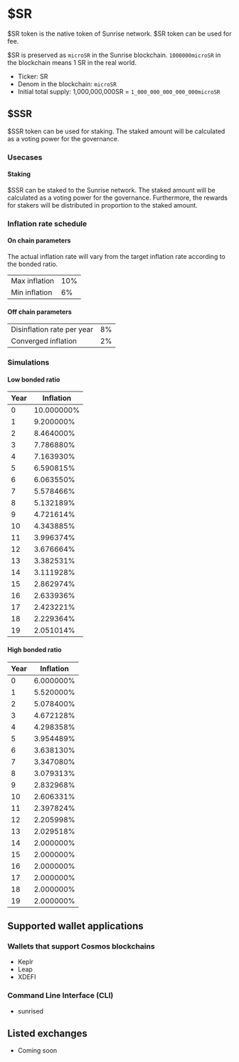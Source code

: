 # $SR

$SR token is the native token of Sunrise network. $SR token can be used for fee.

$SR is preserved as `microSR` in the Sunrise blockchain. `1000000microSR` in the blockchain means 1 SR in the real world.

* Ticker: SR
* Denom in the blockchain: `microSR`
* Initial total supply: 1,000,000,000SR = `1_000_000_000_000_000microSR`

## $SSR

$SSR token can be used for staking.
The staked amount will be calculated as a voting power for the governance.

### Usecases

#### Staking

$SSR can be staked to the Sunrise network. The staked amount will be calculated as a voting power for the governance. Furthermore, the rewards for stakers will be distributed in proportion to the staked amount.

### Inflation rate schedule

#### On chain parameters

The actual inflation rate will vary from the target inflation rate according to the bonded ratio.

|               |     |
| ------------- | --- |
| Max inflation | 10% |
| Min inflation | 6%  |

#### Off chain parameters

|                            |    |
| -------------------------- | -- |
| Disinflation rate per year | 8% |
| Converged inflation        | 2% |

### Simulations

#### Low bonded ratio

| Year | Inflation  |
| ---- | ---------- |
| 0    | 10.000000% |
| 1    | 9.200000%  |
| 2    | 8.464000%  |
| 3    | 7.786880%  |
| 4    | 7.163930%  |
| 5    | 6.590815%  |
| 6    | 6.063550%  |
| 7    | 5.578466%  |
| 8    | 5.132189%  |
| 9    | 4.721614%  |
| 10   | 4.343885%  |
| 11   | 3.996374%  |
| 12   | 3.676664%  |
| 13   | 3.382531%  |
| 14   | 3.111928%  |
| 15   | 2.862974%  |
| 16   | 2.633936%  |
| 17   | 2.423221%  |
| 18   | 2.229364%  |
| 19   | 2.051014%  |

#### High bonded ratio

| Year | Inflation |
| ---- | --------- |
| 0    | 6.000000% |
| 1    | 5.520000% |
| 2    | 5.078400% |
| 3    | 4.672128% |
| 4    | 4.298358% |
| 5    | 3.954489% |
| 6    | 3.638130% |
| 7    | 3.347080% |
| 8    | 3.079313% |
| 9    | 2.832968% |
| 10   | 2.606331% |
| 11   | 2.397824% |
| 12   | 2.205998% |
| 13   | 2.029518% |
| 14   | 2.000000% |
| 15   | 2.000000% |
| 16   | 2.000000% |
| 17   | 2.000000% |
| 18   | 2.000000% |
| 19   | 2.000000% |

## Supported wallet applications

### Wallets that support Cosmos blockchains

* Keplr
* Leap
* XDEFI

### Command Line Interface (CLI)

* sunrised

## Listed exchanges

* Coming soon
